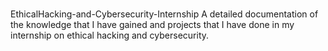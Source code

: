 #
EthicalHacking-and-Cybersecurity-Internship
A detailed documentation of the knowledge that I have gained and projects that I have done in my internship on ethical hacking and cybersecurity.
